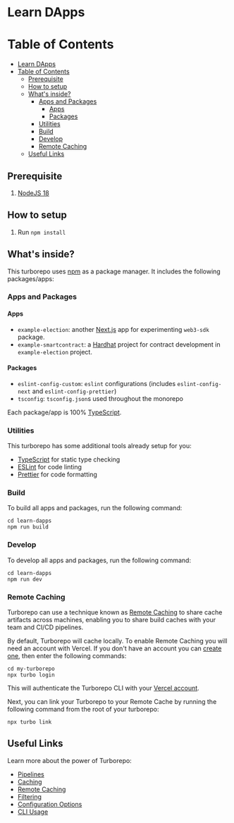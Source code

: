 # Learn DApps

# Table of Contents
- [Learn DApps](#learn-dapps)
- [Table of Contents](#table-of-contents)
  - [Prerequisite](#prerequisite)
  - [How to setup](#how-to-setup)
  - [What's inside?](#whats-inside)
    - [Apps and Packages](#apps-and-packages)
      - [Apps](#apps)
      - [Packages](#packages)
    - [Utilities](#utilities)
    - [Build](#build)
    - [Develop](#develop)
    - [Remote Caching](#remote-caching)
  - [Useful Links](#useful-links)

## Prerequisite
1. [NodeJS 18](https://nodejs.org/en/)

## How to setup
1. Run `npm install`

## What's inside?
This turborepo uses [npm](https://www.npmjs.com/) as a package manager. It includes the following packages/apps:

### Apps and Packages
#### Apps
- `example-election`: another [Next.js](https://nextjs.org/) app for experimenting `web3-sdk` package.
- `example-smartcontract`: a [Hardhat](https://hardhat.org) project for contract development in `example-election` project.

#### Packages
- `eslint-config-custom`: `eslint` configurations (includes `eslint-config-next` and `eslint-config-prettier`)
- `tsconfig`: `tsconfig.json`s used throughout the monorepo

Each package/app is 100% [TypeScript](https://www.typescriptlang.org/).

### Utilities

This turborepo has some additional tools already setup for you:

- [TypeScript](https://www.typescriptlang.org/) for static type checking
- [ESLint](https://eslint.org/) for code linting
- [Prettier](https://prettier.io) for code formatting

### Build

To build all apps and packages, run the following command:

```
cd learn-dapps
npm run build
```

### Develop

To develop all apps and packages, run the following command:

```
cd learn-dapps
npm run dev
```

### Remote Caching

Turborepo can use a technique known as [Remote Caching](https://turbo.build/repo/docs/core-concepts/remote-caching) to share cache artifacts across machines, enabling you to share build caches with your team and CI/CD pipelines.

By default, Turborepo will cache locally. To enable Remote Caching you will need an account with Vercel. If you don't have an account you can [create one](https://vercel.com/signup), then enter the following commands:

```
cd my-turborepo
npx turbo login
```

This will authenticate the Turborepo CLI with your [Vercel account](https://vercel.com/docs/concepts/personal-accounts/overview).

Next, you can link your Turborepo to your Remote Cache by running the following command from the root of your turborepo:

```
npx turbo link
```

## Useful Links

Learn more about the power of Turborepo:

- [Pipelines](https://turbo.build/repo/docs/core-concepts/monorepos/running-tasks)
- [Caching](https://turbo.build/repo/docs/core-concepts/caching)
- [Remote Caching](https://turbo.build/repo/docs/core-concepts/remote-caching)
- [Filtering](https://turbo.build/repo/docs/core-concepts/monorepos/filtering)
- [Configuration Options](https://turbo.build/repo/docs/reference/configuration)
- [CLI Usage](https://turbo.build/repo/docs/reference/command-line-reference)
